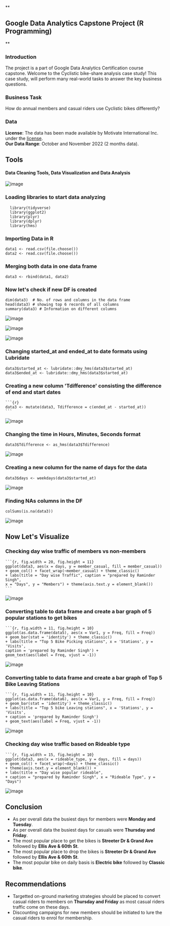 **

## Google Data Analytics Capstone Project (R Programming)

** 
### Introduction

The project is a part of Google Data Analytics Certification course capstone. Welcome to the Cyclistic bike-share analysis case study! This case study, will perform many real-world tasks to answer the key business questions.

### Business Task
How do annual members and casual riders use Cyclistic bikes differently?

### Data
**License**: The data has been made available by Motivate International Inc. under the [license](https://ride.divvybikes.com/data-license-agreement).</br> 
**Our Data Range**: October and November 2022 (2 months data).

## Tools
#### Data Cleaning Tools, Data Visualization and Data Analysis

![image](https://user-images.githubusercontent.com/119749518/216831247-d77529f1-fe35-4012-9745-7557bbc85cfa.png)

### Loading libraries to start data analyzing

      library(tidyverse)
      library(ggplot2)
      library(plyr)
      library(dplyr)
      library(hms)

### Importing Data in R

    data1 <- read.csv(file.choose())
    data2 <- read.csv(file.choose())


### Merging both data in one data frame

```{r}
data3 <- rbind(data1, data2)
```

### Now let's check if new DF is created

```{r}
dim(data3)  # No. of rows and columns in the data frame
head(data3) # showing top 6 records of all columns
summary(data3) # Information on different columns
```

![image](https://user-images.githubusercontent.com/119749518/216831475-f601338e-bf93-49de-a67f-99fc7309fee4.png)

![image](https://user-images.githubusercontent.com/119749518/216831541-17a44657-afe8-46de-a77b-080549273a06.png)

![image](https://user-images.githubusercontent.com/119749518/216831582-df9b4acd-dc70-4b9c-9375-a4c29bbb0525.png)


### Changing started_at and ended_at to date formats using Lubridate

```{r}
data3$started_at <- lubridate::dmy_hms(data3$started_at)
data3$ended_at <- lubridate::dmy_hms(data3$started_at)
```

### Creating a new column 'Tdifference' consisting the difference of end and start dates

    ```{r}
    data3 <- mutate(data3, Tdifference = c(ended_at - started_at))
    ```

![image](https://user-images.githubusercontent.com/119749518/216831768-d21d8cd9-dea7-4110-842a-f75c233210a2.png)


### Changing the time in Hours, Minutes, Seconds format
```{r}
data3$Tdifference <- as_hms(data3$Tdifference)
```
![image](https://user-images.githubusercontent.com/119749518/216831647-eebc406f-309f-4103-aaf7-99f3a309f096.png)


### Creating a new column for the name of days for the data

```{r}
data3$days <- weekdays(data3$started_at)
```
![image](https://user-images.githubusercontent.com/119749518/216831831-44140a97-fe85-4984-a5f4-bdedfdfa1fac.png)


### Finding NAs columns in the DF
```{r}
colSums(is.na(data3))
```
![image](https://user-images.githubusercontent.com/119749518/216832493-7d674543-cf31-4ecd-832f-88cc81d6bfcd.png)


## Now Let's Visualize

### Checking day wise traffic of members vs non-members

    ```{r, fig.width = 20, fig.height = 11}
    ggplot(data3, aes(x = days, y = member_casual, fill = member_casual)) 
    + geom_col() + facet_wrap(~member_casual) + theme_classic() 
    + labs(title = "Day wise Traffic", caption = "prepared by Raminder Singh", 
    x = "Days", y = "Members") + theme(axis.text.y = element_blank())
    ```
![image](https://user-images.githubusercontent.com/119749518/216831971-b24b7d6a-cb47-4b3a-93ac-17d64b38236f.png)


### Converting table to data frame and create a bar graph of 5 popular stations to get bikes

    ```{r, fig.width = 11, fig.height = 10}
    ggplot(as.data.frame(data5), aes(x = Var1, y = Freq, fill = Freq)) 
    + geom_bar(stat = 'identity') + theme_classic() 
    + labs(title = "Top 5 Bike Picking stations", x = 'Stations', y = 'Visits', 
    caption = 'prepared by Raminder Singh') + 
    geom_text(aes(label = Freq, vjust = -1))

![image](https://user-images.githubusercontent.com/119749518/216832064-cec3f8d8-6baa-49af-aa05-e41c5f2db7de.png)

### Converting table to data frame and create a bar graph of Top 5 Bike Leaving Stations

    ```{r, fig.width = 11, fig.height = 10}
    ggplot(as.data.frame(data6), aes(x = Var1, y = Freq, fill = Freq)) 
    + geom_bar(stat = 'identity') + theme_classic() 
    + labs(title = "Top 5 bike Leaving stations", x = 'Stations', y = 'Visits', 
    + caption = 'prepared by Raminder Singh') 
    + geom_text(aes(label = Freq, vjust = -1))

![image](https://user-images.githubusercontent.com/119749518/216832155-5529f3de-d1ad-425d-8da2-2129a4ab1c91.png)

### Checking day wise traffic based on Rideable type

    ```{r, fig.width = 15, fig.height = 10}
    ggplot(data3, aes(x = rideable_type, y = days, fill = days)) 
    + geom_col() + facet_wrap(~days) + theme_classic() 
    + theme(axis.text.y = element_blank()) + 
    + labs(title = "Day wise popular rideable", 
    + caption = "prepared by Raminder Singh", x = "Rideable Type", y = "Days")

![image](https://user-images.githubusercontent.com/119749518/216832229-0aeb5bca-1905-49e2-9547-ebfa2082f4f9.png)



## Conclusion

-   As per overall data the busiest days for members were  **Monday and Tuesday**.
-   As per overall data the busiest days for casuals were  **Thursday and Friday**.
-   The most popular place to get the bikes is **Streeter Dr & Grand Ave** followed by **Ellis Ave & 60th St**.
-   The most popular place to drop the bikes is **Streeter Dr & Grand Ave** followed by **Ellis Ave & 60th St**.
-   The most popular bike on daily basis is **Electric bike** followed by **Classic bike**.

## Recommendations

-   Targetted on-ground marketing strategies should be placed to convert casual riders to members on  **Thursday and Friday**  as most casual riders traffic come on these days.
-   Discounting campaigns for new members should be initiated to lure the casual riders to enrol for membership.
